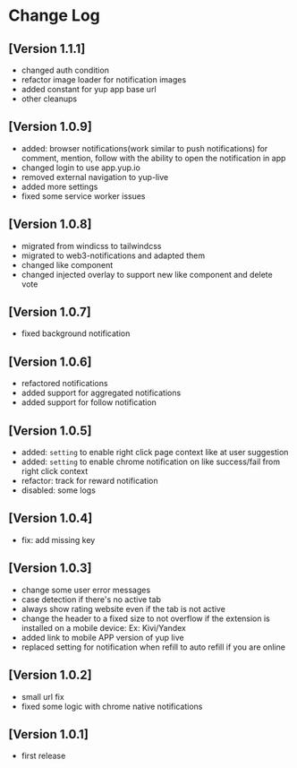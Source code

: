 # Change Log

## [Version 1.1.1]

- changed auth condition
- refactor image loader for notification images
- added constant for yup app base url
- other cleanups

## [Version 1.0.9]

- added: browser notifications(work similar to push notifications) for comment, mention, follow with the ability to open the notification in app
- changed login to use app.yup.io
- removed external navigation to yup-live
- added more settings
- fixed some service worker issues

## [Version 1.0.8]

- migrated from windicss to tailwindcss
- migrated to web3-notifications and adapted them
- changed like component
- changed injected overlay to support new like component and delete vote
  
## [Version 1.0.7]

- fixed background notification
  
## [Version 1.0.6]

- refactored notifications
- added support for aggregated notifications
- added support for follow notification

## [Version 1.0.5]

- added: `setting` to enable right click page context like at user suggestion
- added: `setting` to enable chrome notification on like success/fail from right click context
- refactor: track for reward notification
- disabled: some logs

## [Version 1.0.4]

- fix: add missing key
  
## [Version 1.0.3]

- change some user error messages
- case detection if there's no active tab
- always show rating website even if the tab is not active
- change the header to a fixed size to not overflow if the extension is installed on a mobile device: Ex: Kivi/Yandex
- added link to mobile APP version of yup live
- replaced setting for notification when refill to auto refill if you are online

## [Version 1.0.2]

- small url fix
- fixed some logic with chrome native notifications

## [Version 1.0.1]

- first release
  